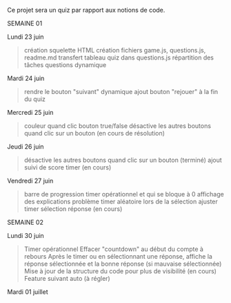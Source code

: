Ce projet sera un quiz par rapport aux notions de code.


SEMAINE 01


Lundi 23 juin

> création squelette HTML
> création fichiers game.js, questions.js, readme.md
> transfert tableau quiz dans questions.js
> répartition des tâches
> questions dynamique


Mardi 24 juin

> rendre le bouton "suivant" dynamique
> ajout bouton "rejouer" à la fin du quiz


Mercredi 25 juin

> couleur quand clic bouton true/false 
> désactive les autres boutons quand clic sur un bouton (en cours de résolution)


Jeudi 26 juin

> désactive les autres boutons quand clic sur un bouton (terminé)
> ajout suivi de score
> timer (en cours)


Vendredi 27 juin

> barre de progression
> timer opérationnel et qui se bloque à 0
> affichage des explications
> problème timer aléatoire lors de la sélection
> ajuster timer sélection réponse (en cours)


SEMAINE 02


Lundi 30 juin

> Timer opérationnel
> Effacer "countdown" au début du compte à rebours
> Après le timer ou en sélectionnant une réponse, affiche la réponse sélectionnée et la bonne réponse (si mauvaise sélectionnée)
> Mise à jour de la structure du code pour plus de visibilité (en cours)
> Feature suivant auto (à régler)


Mardi 01 juillet

>
>
>
